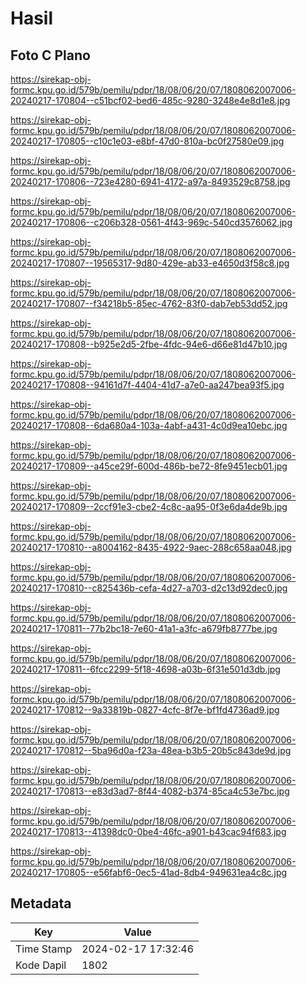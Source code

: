 # Hasil

## Foto C Plano

https://sirekap-obj-formc.kpu.go.id/579b/pemilu/pdpr/18/08/06/20/07/1808062007006-20240217-170804--c51bcf02-bed6-485c-9280-3248e4e8d1e8.jpg

https://sirekap-obj-formc.kpu.go.id/579b/pemilu/pdpr/18/08/06/20/07/1808062007006-20240217-170805--c10c1e03-e8bf-47d0-810a-bc0f27580e09.jpg

https://sirekap-obj-formc.kpu.go.id/579b/pemilu/pdpr/18/08/06/20/07/1808062007006-20240217-170806--723e4280-6941-4172-a97a-8493529c8758.jpg

https://sirekap-obj-formc.kpu.go.id/579b/pemilu/pdpr/18/08/06/20/07/1808062007006-20240217-170806--c206b328-0561-4f43-969c-540cd3576062.jpg

https://sirekap-obj-formc.kpu.go.id/579b/pemilu/pdpr/18/08/06/20/07/1808062007006-20240217-170807--19565317-9d80-429e-ab33-e4650d3f58c8.jpg

https://sirekap-obj-formc.kpu.go.id/579b/pemilu/pdpr/18/08/06/20/07/1808062007006-20240217-170807--f34218b5-85ec-4762-83f0-dab7eb53dd52.jpg

https://sirekap-obj-formc.kpu.go.id/579b/pemilu/pdpr/18/08/06/20/07/1808062007006-20240217-170808--b925e2d5-2fbe-4fdc-94e6-d66e81d47b10.jpg

https://sirekap-obj-formc.kpu.go.id/579b/pemilu/pdpr/18/08/06/20/07/1808062007006-20240217-170808--94161d7f-4404-41d7-a7e0-aa247bea93f5.jpg

https://sirekap-obj-formc.kpu.go.id/579b/pemilu/pdpr/18/08/06/20/07/1808062007006-20240217-170808--6da680a4-103a-4abf-a431-4c0d9ea10ebc.jpg

https://sirekap-obj-formc.kpu.go.id/579b/pemilu/pdpr/18/08/06/20/07/1808062007006-20240217-170809--a45ce29f-600d-486b-be72-8fe9451ecb01.jpg

https://sirekap-obj-formc.kpu.go.id/579b/pemilu/pdpr/18/08/06/20/07/1808062007006-20240217-170809--2ccf91e3-cbe2-4c8c-aa95-0f3e6da4de9b.jpg

https://sirekap-obj-formc.kpu.go.id/579b/pemilu/pdpr/18/08/06/20/07/1808062007006-20240217-170810--a8004162-8435-4922-9aec-288c658aa048.jpg

https://sirekap-obj-formc.kpu.go.id/579b/pemilu/pdpr/18/08/06/20/07/1808062007006-20240217-170810--c825436b-cefa-4d27-a703-d2c13d92dec0.jpg

https://sirekap-obj-formc.kpu.go.id/579b/pemilu/pdpr/18/08/06/20/07/1808062007006-20240217-170811--77b2bc18-7e60-41a1-a3fc-a679fb8777be.jpg

https://sirekap-obj-formc.kpu.go.id/579b/pemilu/pdpr/18/08/06/20/07/1808062007006-20240217-170811--6fcc2299-5f18-4698-a03b-6f31e501d3db.jpg

https://sirekap-obj-formc.kpu.go.id/579b/pemilu/pdpr/18/08/06/20/07/1808062007006-20240217-170812--9a33819b-0827-4cfc-8f7e-bf1fd4736ad9.jpg

https://sirekap-obj-formc.kpu.go.id/579b/pemilu/pdpr/18/08/06/20/07/1808062007006-20240217-170812--5ba96d0a-f23a-48ea-b3b5-20b5c843de9d.jpg

https://sirekap-obj-formc.kpu.go.id/579b/pemilu/pdpr/18/08/06/20/07/1808062007006-20240217-170813--e83d3ad7-8f44-4082-b374-85ca4c53e7bc.jpg

https://sirekap-obj-formc.kpu.go.id/579b/pemilu/pdpr/18/08/06/20/07/1808062007006-20240217-170813--41398dc0-0be4-46fc-a901-b43cac94f683.jpg

https://sirekap-obj-formc.kpu.go.id/579b/pemilu/pdpr/18/08/06/20/07/1808062007006-20240217-170805--e56fabf6-0ec5-41ad-8db4-949631ea4c8c.jpg


## Metadata

| Key        | Value               |
| ---------- | ------------------- |
| Time Stamp | 2024-02-17 17:32:46 |
| Kode Dapil | 1802                |



